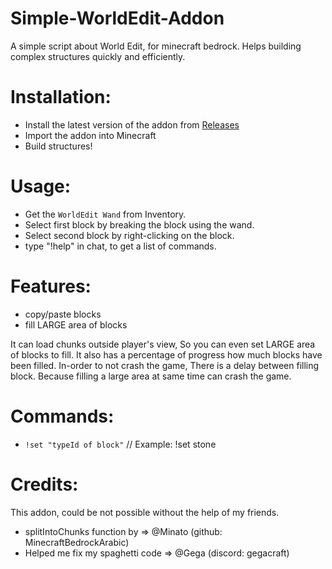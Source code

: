 # Simple-WorldEdit-Addon
A simple script about World Edit, for minecraft bedrock. Helps building complex structures quickly and efficiently. 

# Installation:
- Install the latest version of the addon from [Releases](https://github.com/IMvampireXD/Simple-WorldEdit-Addon/releases)
- Import the addon into Minecraft
- Build structures!

# Usage:
- Get the `WorldEdit Wand` from Inventory.
- Select first block by breaking the block using the wand.
- Select second block by right-clicking on the block.
- type "!help" in chat, to get a list of commands.

# Features:
- copy/paste blocks
- fill LARGE area of blocks
  
It can load chunks outside player's view, So you can even set LARGE area of blocks to fill.
It also has a percentage of progress how much blocks have been filled.
In-order to not crash the game, There is a delay between filling block.
Because filling a large area at same time can crash the game.

# Commands:
- `!set "typeId of block"` // Example: !set stone

# Credits:
This addon, could be not possible without the help of my friends.
- splitIntoChunks function by => @Minato (github: MinecraftBedrockArabic)
- Helped me fix my spaghetti code => @Gega (discord: gegacraft)
